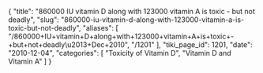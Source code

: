 {
  "title": "860000 IU vitamin D along with 123000 vitamin A is toxic - but not deadly",
  "slug": "860000-iu-vitamin-d-along-with-123000-vitamin-a-is-toxic-but-not-deadly",
  "aliases": [
    "/860000+IU+vitamin+D+along+with+123000+vitamin+A+is+toxic+-+but+not+deadly\u2013+Dec+2010",
    "/1201"
  ],
  "tiki_page_id": 1201,
  "date": "2010-12-04",
  "categories": [
    "Toxicity of Vitamin D",
    "Vitamin D and Vitamin A"
  ]
}

